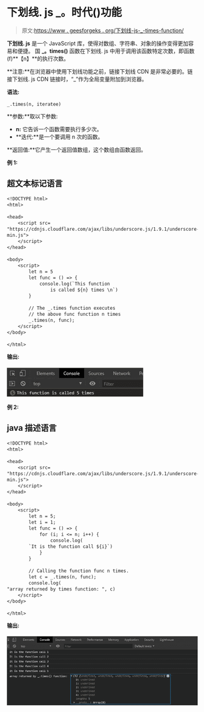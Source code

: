 # 下划线. js _。时代()功能

> 原文:[https://www . geesforgeks . org/下划线-js-_-times-function/](https://www.geeksforgeeks.org/underscore-js-_-times-function/)

**下划线. js** 是一个 JavaScript 库，使得对数组、字符串、对象的操作变得更加容易和便捷。
国 **_。times()** 函数在下划线. js 中用于调用该函数特定次数，即函数(f)**【n】**的执行次数。

**注意:**在浏览器中使用下划线功能之前，链接下划线 CDN 是非常必要的。链接下划线. js CDN 链接时，“_”作为全局变量附加到浏览器。

**语法:**

```
_.times(n, iteratee)
```

**参数:**取以下参数:

*   **n:** 它告诉一个函数需要执行多少次。
*   **迭代:**是一个要调用 n 次的函数。

**返回值:**它产生一个返回值数组，这个数组由函数返回。

**例 1:**

## 超文本标记语言

```
<!DOCTYPE html>
<html>

<head>
    <script src=
"https://cdnjs.cloudflare.com/ajax/libs/underscore.js/1.9.1/underscore-min.js">
    </script>
</head>

<body>
    <script>
        let n = 5
        let func = () => {
            console.log(`This function
                is called ${n} times \n`)
        }

        // The _.times function executes
        // the above func function n times
        _.times(n, func);
    </script>
</body>

</html>
```

**输出:**

![](img/c4ca6cf77ca2740c56f98f6d075eae28.png)

**例 2:**

## java 描述语言

```
<!DOCTYPE html>
<html>

<head>
    <script src=
"https://cdnjs.cloudflare.com/ajax/libs/underscore.js/1.9.1/underscore-min.js">
    </script>
</head>

<body>
    <script>
        let n = 5;
        let i = 1;
        let func = () => {
            for (i; i <= n; i++) {
                console.log(
        `It is the function call ${i}`)
            }
        }

        // Calling the function func n times.
        let c = _.times(n, func);
        console.log(
"array returned by times function: ", c)
    </script>
</body>

</html>
```

**输出:**

![](img/653509a42b562389b144f7b2cd631da0.png)